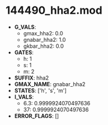 # 144490_hha2.mod

- **G_VALS**:
  - gmax_hha2: 0.0
  - gnabar_hha2: 1.0
  - gkbar_hha2: 0.0
- **GATES**:
  - h: 1
  - s: 1
  - m: 2
- **SUFFIX**: hha2
- **GMAX_NAME**: gnabar_hha2
- **STATES**: ['h', 's', 'm']
- **I_VALS**:
  - 6.3: 0.9999924070497636
  - 37: 0.9999924070497636
- **ERROR_FLAGS**: []
